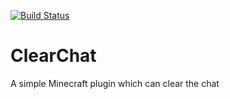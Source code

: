 [![Build Status](https://travis-ci.org/MarvinKlar/ClearChat.svg?branch=master)](https://travis-ci.org/MarvinKlar/ClearChat)

# ClearChat

A simple Minecraft plugin which can clear the chat